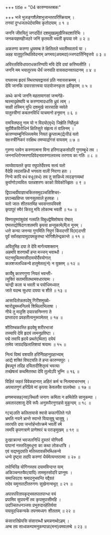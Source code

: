 +++
title = "04 कारुण्यस्तबकः"

+++
भजे भुजङ्गशैलेशभुजान्तरपरिष्क्रियाम् ।  
तनयां दुग्धजलधेर्दयामिव कृतोदयाम् ॥ १ ॥

जननि जीवयितुं जगदर्दितं दशमुखप्रमुखैस्त्रिदशारिभिः ।  
जनकयज्ञमहीजठरे जनिं कृतवती भवती कृपया रमे ॥ २ ॥

अकरुणा करुणा ध्रुवमम्ब ते क्षितितले भवतीमवतार्य या ।  
अहह यातुपुरस्थितिवेदनाम् अगमय(अयमदा)ज्जगदार्तिनिवृत्तये ॥ ३ ॥

अविरतविविधापराधकारिण्यपि मयि देवि दयां करिष्यसीति ।  
जननि मम भयातुरस्य धैर्यं जनयति वायसदानवापदानम् ॥ ४ ॥

राघवस्य हृदयं स्थिराघवद्वायसं प्रति नवायसक्रमम् ।  
देवि जानकि दयारसात्त्वया पादयोजनकृता द्रवीकृतम् ॥ ५ ॥

अब्धेः कन्ये जननि महतामागसां जन्मगेहे-  
ष्वस्मादृक्षेष्वपि च करुणामादधासि ध्रुवं त्वम् ।  
साक्षी तस्मिन् युधि दशमुखे सारसाक्षि व्यपेते  
यातुस्त्रीणां कबलनविधिं याचमानो हनूमान् ॥ ६ ॥

रामस्तिष्ठतु नाम यो न विदयो(मृधे) जिह्रेति निर्हेतुकं  
सुग्रीवैकविरोधिनं क्षितिसुते संहृत्य तं वालिनम् ।  
कारुण्याम्बुनिधिस्त्वमेव नियतं कॢप्तात्म(र्द्र)पीडं यतो  
रक्षःस्त्रीनिकरं ररक्षिथ तमप्यार्द्रागसं वायसम् ॥ ७ ॥

गुरुणा प्लवेन करुणात्मना विना हरिणाङ्कसोदरि गुणाम्बुधे तव ।  
जननाधिरोगमरणादिवेदनावरुणालयस्य तरणाय का गतिः ॥ ८ ॥

त्वय्येवायतते कृपा रघुपतेर्देवस्य सत्यं यतो  
वैदेहि त्वदसन्निधौ भगवता वाली निरागा हतः ।  
निन्ये कापि वधं वधूः(वधं) तव तु सान्निध्ये त्वदङ्गव्यथां  
कुर्वाणोऽप्यवितः पतन्नशरणः काको विवेकोज्झितः ॥ ९ ॥

द्विपञ्चग्रीवाज्ञाचकितसमुदञ्चन्निशिचर-  
प्रपञ्चप्रक्षिप्तः पवनसुतवाले हुतवहः ।  
यतो जातः शीतस्तमिह भवसन्तापविवशे  
कृपापूरं स्वैरं किरतु मयि लोकाम्ब भवती ॥ १० ॥

विष्णावुष्णांशुवंशं गतवति विबुधद्वेषिशोषाय रोषात्  
एष्यत्तद्योषिदागःशतमपि कृपया क्षन्तुकामे(मै)व नूनम् ।  
धत्ते कन्या जनन्या गुणमिति निपुणं किंवदन्तीं वि(व)दन्ती  
पूर्वं सर्वंसहायामुदयमकुरुथा भोगिशैलेन्द्रकान्ते ॥ ११ ॥

अवितुमिह दया ते देवि मार्गत्यशक्तान्  
अहमपि शरणार्थी हन्त मज्जन् भवाब्धौ ।  
घटनमुचितमासीदावयोर्दैवयोगात्  
कलशजलधिकन्ये हातुमेतत्(नं) न युक्तम् ॥ १२ ॥

कार्येषु कारणगुणा नियतं भवन्ती-  
त्युक्तिं सतामवितथामवधारयामः ।  
चान्द्री कला च भवती च पयोधिमध्यात्  
जाते यदम्ब सुधया दयया च शीते ॥ १३ ॥

आसादितोन्नतपदेषु गिरीशमुख्ये-  
ष्वारोढुमब्जनिलये शिथिलाभिलाषा ।  
नीचे तु मादृशि दयारसनिम्नगा ते  
प्राप्तादरा प्रवहतीत्यनुरूपमेतत् ॥ १४ ॥

शौरिश्चकास्ति हृदयेषु शरीरभाजां  
तस्यापि देवि हृदयं त्वमनुप्रविष्टा ।  
पद्मे तवापि हृदये प्रथते(थिता) दयेयं  
तामेव जाग्रदखिलातिशयां श्रयामः ॥ १५ ॥

नित्यं विश्वं वशयति हरिर्निग्रहानुग्रहाभ्याम्  
आद्ये शक्तिं विघटयति ते हन्त कारुण्यपूरः ।  
ईषन्न्यूनं तदिह दयितादीशितृत्वं भवत्याः  
तच्छेषत्वं कथमितरथा देवि तुल्येऽपि भूम्नि ॥ १६ ॥

विहितं जहतं विवेकहानात् अहितं कर्म च नित्यमाचरन्तम् ।  
अपयातगुणं हरिप्रिये मां कृपया केवलयैव पालयेथाः ॥ १७ ॥

क्षणमप्यसह(नव)स्थितौ जनागः कमिता न क्षमितेति सानुकम्पा ।  
अवतारदशासु देवि रूपैः अनुरूपैरनुगाहसे मुकुन्दम् ॥ १८ ॥

ग(च)लति कलितायासे श्वासे कफार्गलिते गले  
भ्रमति नयने भ्रान्ते स्वान्ते यियासुषु चासुषु ।  
त्वरयति दया जन्तोर्हन्तोत्क्रमे भवतीं रमे  
त्वमपि कृपणत्राणे प्राणेश्वरं च पराङ्मुखम् ॥ १९ ॥

दुःखाक्रान्तं भवजलनिधिं दुस्तरं योगिवर्यैः  
पापानां नस्तरितुमधुना का कथा लोकधात्रि ।  
एवं यद्यप्युदयति मतिस्तावकीमब्धिकन्ये  
धन्ये दृष्ट्वा तदपि करुणां धैर्यमेत्यन्तरात्मा ॥ २० ॥

तपोभिरिह योगिनस्तव दयामविन्दन्त याम्  
अकिञ्चनतयैव(यापि) ताममृतसोदरि प्राप्नुमः ।  
समाधिपटवः श्रमादनुभवन्ति यद्दैवतं  
तदेव यमुनातटीतरुगणः सुखेनान्वभूत् ॥ २१ ॥

अपारपरितापकृद्भवतपातपान्धा वयं  
प्रपामिव सुपावनीं तव कृपामुपासीमहि ।  
उदञ्चितधनञ्जयः प्रभुरुदारहेतिर्यया  
ययावुदधिकन्यके तपनमध्यगः शीतताम् ॥ २२ ॥

कंसारातिप्रेयसि संसाराब्धौ भ्रमन्ननाथोऽहम् ।  
अम्ब तव साध्वकम्पामनुकम्पान्ना(मना)वमवलम्बे ॥ २३ ॥

